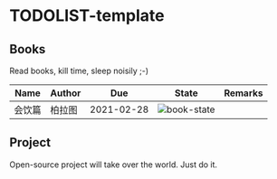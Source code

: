 # TODOLIST-template

## Books

Read books, kill time, sleep noisily ;-)

Name|Author|Due|State|Remarks
----|------|---|-----|-------
会饮篇|柏拉图|2021-02-28|![book-state](https://badgen.net/badge/book/reading/blue)|

## Project

Open-source project will take over the world. Just do it.

